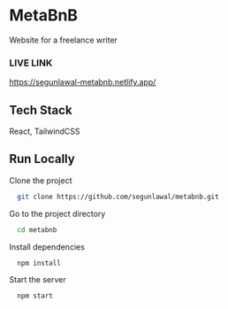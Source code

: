 # MetaBnB

Website for a freelance writer

### LIVE LINK

https://segunlawal-metabnb.netlify.app/

## Tech Stack

React, TailwindCSS

## Run Locally

Clone the project

```bash
  git clone https://github.com/segunlawal/metabnb.git
```

Go to the project directory

```bash
  cd metabnb
```

Install dependencies

```bash
  npm install
```

Start the server

```bash
  npm start
```
